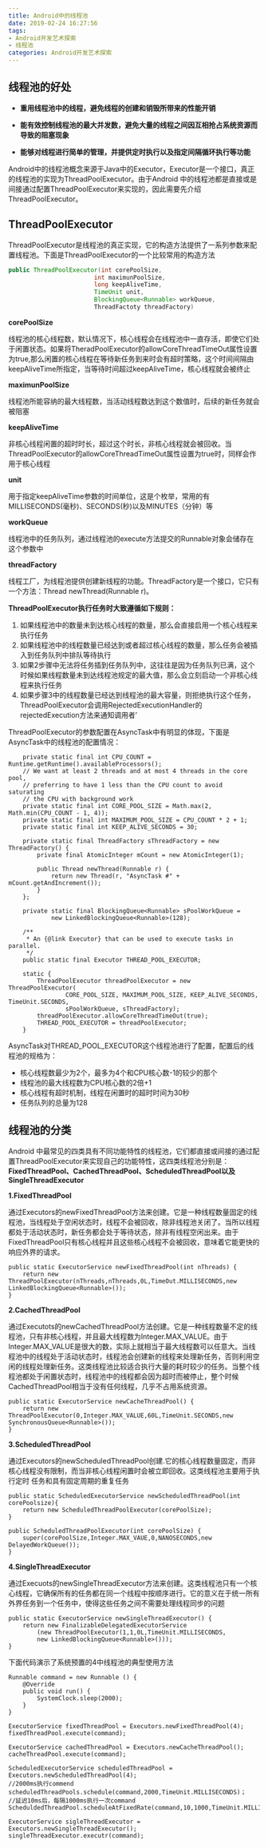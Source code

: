 ```yaml
---
title: Android中的线程池
date: 2019-02-24 16:27:56
tags: 
- Android开发艺术探索
- 线程池
categories: Android开发艺术探索
---
```


## 线程池的好处

- **重用线程池中的线程，避免线程的创建和销毁所带来的性能开销**

- **能有效控制线程池的最大并发数，避免大量的线程之间因互相抢占系统资源而导致的阻塞现象**

- **能够对线程进行简单的管理，并提供定时执行以及指定间隔循环执行等功能**

Android中的线程池概念来源于Java中的Executor，Executor是一个接口，真正的线程池的实现为ThreadPoolExecutor。由于Android 中的线程池都是直接或是间接通过配置ThreadPoolExecutor来实现的，因此需要先介绍ThreadPoolExecutor。

## ThreadPoolExecutor

ThreadPoolExecutor是线程池的真正实现，它的构造方法提供了一系列参数来配置线程池。下面是ThreadPoolExecutor的一个比较常用的构造方法

```java
public ThreadPoolExecutor(int corePoolSize,
                        int maximunPoolSize,
                        long keepAliveTime,
                        TimeUnit unit,
                        BlockingQueue<Runnable> workQueue,
                        ThreadFactoty threadFactory)
```
**corePoolSize**

线程池的核心线程数，默认情况下，核心线程会在线程池中一直存活，即使它们处于闲置状态。如果将TheradPoolExecutor的allowCoreThreadTimeOut属性设置为true,那么闲置的核心线程在等待新任务到来时会有超时策略，这个时间间隔由keepAliveTime所指定，当等待时间超过keepAliveTime，核心线程就会被终止

**maximunPoolSize**

线程池所能容纳的最大线程数，当活动线程数达到这个数值时，后续的新任务就会被阻塞

**keepAliveTime**

非核心线程闲置的超时时长，超过这个时长，非核心线程就会被回收。当ThreadPoolExecutor的allowCoreThreadTimeOut属性设置为true时，同样会作用于核心线程

**unit**

用于指定keepAliveTime参数的时间单位，这是个枚举，常用的有MILLISECONDS(毫秒)、SECONDS(秒)以及MINUTES（分钟）等

**workQueue**

线程池中的任务队列，通过线程池的execute方法提交的Runnable对象会储存在这个参数中

**threadFactory**

线程工厂，为线程池提供创建新线程的功能。ThreadFactory是一个接口，它只有一个方法：Thread newThread(Runnable r)。

**ThreadPoolExecutor执行任务时大致遵循如下规则：**

1. 如果线程池中的数量未到达核心线程的数量，那么会直接启用一个核心线程来执行任务
2. 如果线程池中的线程数量已经达到或者超过核心线程的数量，那么任务会被插入到任务队列中排队等待执行
3. 如果2步骤中无法将任务插到任务队列中，这往往是因为任务队列已满，这个时候如果线程数量未到达线程池规定的最大值，那么会立刻启动一个非核心线程来执行任务
4. 如果步骤3中的线程数量已经达到线程池的最大容量，则拒绝执行这个任务，ThreadPoolExecutor会调用RejectedExecutionHandler的rejectedExecution方法来通知调用者’

ThreadPoolExecutor的参数配置在AsyncTask中有明显的体现，下面是AsyncTask中的线程池的配置情况：
```
    private static final int CPU_COUNT = Runtime.getRuntime().availableProcessors();
    // We want at least 2 threads and at most 4 threads in the core pool,
    // preferring to have 1 less than the CPU count to avoid saturating
    // the CPU with background work
    private static final int CORE_POOL_SIZE = Math.max(2, Math.min(CPU_COUNT - 1, 4));
    private static final int MAXIMUM_POOL_SIZE = CPU_COUNT * 2 + 1;
    private static final int KEEP_ALIVE_SECONDS = 30;

    private static final ThreadFactory sThreadFactory = new ThreadFactory() {
        private final AtomicInteger mCount = new AtomicInteger(1);

        public Thread newThread(Runnable r) {
            return new Thread(r, "AsyncTask #" + mCount.getAndIncrement());
        }
    };

    private static final BlockingQueue<Runnable> sPoolWorkQueue =
            new LinkedBlockingQueue<Runnable>(128);

    /**
     * An {@link Executor} that can be used to execute tasks in parallel.
     */
    public static final Executor THREAD_POOL_EXECUTOR;

    static {
        ThreadPoolExecutor threadPoolExecutor = new ThreadPoolExecutor(
                CORE_POOL_SIZE, MAXIMUM_POOL_SIZE, KEEP_ALIVE_SECONDS, TimeUnit.SECONDS,
                sPoolWorkQueue, sThreadFactory);
        threadPoolExecutor.allowCoreThreadTimeOut(true);
        THREAD_POOL_EXECUTOR = threadPoolExecutor;
    }
```
AsyncTask对THREAD_POOL_EXECUTOR这个线程池进行了配置，配置后的线程池的规格为：
- 核心线程数最少为2个，最多为4个和CPU核心数-1的较少的那个
- 线程池的最大线程数为CPU核心数的2倍+1
- 核心线程有超时机制，线程在闲置时的超时时间为30秒
- 任务队列的总量为128

## 线程池的分类

Android 中最常见的四类具有不同功能特性的线程池，它们都直接或间接的通过配置ThreadPoolExecutor来实现自己的功能特性，这四类线程池分别是：**FixedThreadPool、CachedThreadPool、ScheduledThreadPool以及SingleThreadExecutor**

**1.FixedThreadPool**

通过Executors的newFixedThreadPool方法来创建。它是一种线程数量固定的线程池，当线程处于空闲状态时，线程不会被回收，除非线程池关闭了。当所以线程都处于活动状态时，新任务都会处于等待状态，除非有线程空闲出来。由于FixedThreadPool只有核心线程并且这些核心线程不会被回收，意味着它能更快的响应外界的请求。

```
public static ExecutorService newFixedThreadPool(int nThreads) {
    return new ThreadPoolExecutor(nThreads,nThreads,0L,TimeOut.MILLISECONDS,new LinkedBlockingQueue<Runnable>());
}
```

**2.CachedThreadPool**

通过Executots的newCachedThreadPool方法创建。它是一种线程数量不定的线程池，只有非核心线程，并且最大线程数为Integer.MAX_VALUE。由于Integer.MAX_VALUE是很大的数，实际上就相当于最大线程数可以任意大。当线程池中的线程处于活动状态时，线程池会创建新的线程来处理新任务，否则利用空闲的线程处理新任务。这类线程池比较适合执行大量的耗时较少的任务。当整个线程池都处于闲置状态时，线程池中的线程都会因为超时而被停止，整个时候CachedThreadPool相当于没有任何线程，几乎不占用系统资源。

```
public static ExecutorService newCacheThreadPool() {
    return new ThreadPoolExecutor(0,Integer.MAX_VALUE,60L,TimeUnit.SECONDS,new SynchronousQueue<Runnable>());
}
```

**3.ScheduledThreadPool**

通过Executors的newScheduledThreadPool创建.它的核心线程数量固定，而非核心线程没有限制，而当非核心线程闲置时会被立即回收。这类线程池主要用于执行定时 任务和具有固定周期的重复任务

```
public static ScheduledExecutorService newScheduledThreadPool(int corePoolsize){
    return new ScheduledThreadPoolExecutor(corePoolSize);
}

public ScheduledThreadPoolExecutor(int corePoolSize) {
    super(corePoolSize,Integer.MAX_VAUE,0,NANOSECONDS,new DelayedWorkQueue());
}
```
**4.SingleThreadExecutor**

通过Execuots的newSingleThreadExecutor方法来创建。这类线程池只有一个核心线程，它确保所有的任务都在同一个线程中按顺序进行。它的意义在于统一所有外界任务到一个任务中，使得这些任务之间不需要处理线程同步的问题

```
public static ExecutorService newSingleThreadExecutor() {
    return new FinalizableDelegatedExecutorService
        (new ThreadPoolExecutor(1,1,0L,TimeUnit.MILLISECONDS,
        new LinkedBlockingQueue<Runnable>()));
}
```
下面代码演示了系统预置的4中线程池的典型使用方法

```
Runnable command = new Runnable () {
    @Override
    public void run() {
        SystemClock.sleep(2000);
    }
}

ExecutorService fixedThreadPool = Executors.newFixedThreadPool(4);
fixedThreadPool.execute(command);

ExecutorService cachedThreadPool = Executors.newCacheThreadPool();
cacheThreadPool.execute(command);

ScheduledExecutorService scheduledThreadPool = Executors.newScheduledThreadPool(4);
//2000ms执行commend
scheduledThreadPools.schedule(command,2000,TimeUnit.MILLISECONDS)；
//延迟10ms后，每隔1000ms执行一次command
ScheduldedThreadPool.scheduleAtFixedRate(command,10,1000,TimeUnit.MILLISECONDS);

ExecutorService sigleThreadExecutor = Executors.newSingleThreadExecutor();
singleThreadExecutor.executr(command);
```